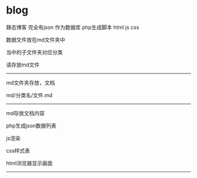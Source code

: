 # blog

静态博客 完全有json 作为数据库 php生成脚本 html js css 

数据文件放在md文件夹中

当中的子文件夹对应分类

请存放md文件

---

md文件夹存放，文档

md/分类名/文件.md

---

md存放文档内容

php生成json数据列表

js渲染

css样式表

html浏览器显示画面

---



